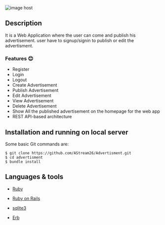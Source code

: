 
<img src="https://i.ibb.co/M6qdLH5/Screenshot-2021-08-29-165132.png" alt="image host"/>

## Description

It is a Web Application  where the user can come and publish his advertisement. user have to signup/signin to publish or edit the advertisment.



### Features 😊

  
* Register
* Login
* Logout
* Create Advertisement
* Publish Advertisement
* Edit Advertisement
* View Advertisement
* Delete Advertisement
* Show All the published advertisement on the homepage for the web app
* REST API-based architecture

  
 ## Installation and running on local server

Some basic Git commands are:

```
$ git clone https://github.com/AStream26/Advertisment.git
$ cd advertisment
$ bundle install
```

## Languages & tools

- [Ruby](https://www.ruby-lang.org/en/)

- [Ruby on Rails](https://rubyonrails.org/)

- [sqlite3](https://www.sqlite.org/index.html)

- [Erb](https://docs.ruby-lang.org/en/2.3.0/ERB.html)

